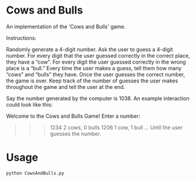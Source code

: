 # Cows and Bulls
An implementation of the 'Cows and Bulls' game.

Instructions:

Randomly generate a 4-digit number. Ask the user to guess a 4-digit number. For every digit that the user guessed correctly in the correct place, they have a “cow”. For every digit the user guessed correctly in the wrong place is a “bull.” Every time the user makes a guess, tell them how many “cows” and “bulls” they have. Once the user guesses the correct number, the game is over. Keep track of the number of guesses the user makes throughout the game and tell the user at the end.

Say the number generated by the computer is 1038. An example interaction could look like this:

  Welcome to the Cows and Bulls Game!
  Enter a number:
  >>> 1234
  2 cows, 0 bulls
  >>> 1206
  1 cow, 1 bull
  ...
Until the user guesses the number.

# Usage
```python
python CowsAndBulls.py
```
